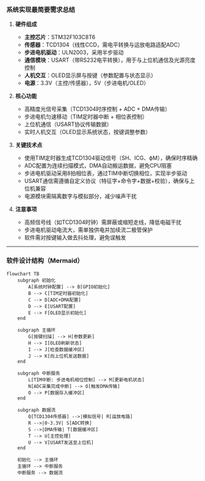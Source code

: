 ### 系统实现最简要需求总结

1. **硬件组成**
   - **主控芯片**：STM32F103C8T6
   - **传感器**：TCD1304（线性CCD，需电平转换与运放电路适配ADC）
   - **步进电机驱动**：ULN2003，采用半步驱动
   - **通信模块**：USART（带RS232电平转换），用于与上位机通信及光源亮度控制
   - **人机交互**：OLED显示屏与按键（参数配置与状态显示）
   - **电源**：3.3V（主控/传感器），5V（步进电机/OLED）

2. **核心功能**
   - 高精度光信号采集（TCD1304时序控制 + ADC + DMA传输）
   - 步进电机匀速移动（TIM定时器中断 + 相位表控制）
   - 上位机通信（USART协议传输数据）
   - 实时人机交互（OLED显示系统状态，按键调整参数）

3. **关键技术点**
   - 使用TIM定时器生成TCD1304驱动信号（SH、ICG、ϕM），确保时序精确
   - ADC配置为连续扫描模式，DMA自动搬运数据，避免CPU阻塞
   - 步进电机驱动采用8拍相位表，通过TIM中断切换相位，实现半步驱动
   - USART通信需遵循自定义协议（特征字+命令字+数据+校验），确保与上位机兼容
   - 电源模块需隔离数字与模拟部分，减少噪声干扰

4. **注意事项**
   - 高频信号线（如TCD1304时钟）需屏蔽或缩短走线，降低电磁干扰
   - 步进电机驱动电流大，需单独供电并加续流二极管保护
   - 软件需对按键输入做去抖处理，避免误触发

---

### 软件设计结构（Mermaid）

````mermaid
flowchart TB
    subgraph 初始化
        A[系统时钟配置] --> B[GPIO初始化]
        B --> C[TIM定时器初始化]
        C --> D[ADC+DMA配置]
        D --> E[USART配置]
        E --> F[OLED显示初始化]
    end

    subgraph 主循环
        G[按键扫描] --> H[参数更新]
        H --> I[OLED刷新状态]
        I --> J[检查数据缓冲区]
        J --> K[向上位机发送数据]
    end

    subgraph 中断服务
        L[TIM中断: 步进电机相位控制] --> M[更新电机状态]
        N[ADC采集完成中断] --> O[触发DMA传输]
        O --> P[数据存入缓冲区]
    end

    subgraph 数据流
        Q[TCD1304传感器] -->|模拟信号| R[运放电路]
        R -->|0-3.3V| S[ADC转换]
        S -->|DMA传输| T[数据缓冲区]
        T --> U[主控处理]
        U --> V[USART发送至上位机]
    end

    初始化 --> 主循环
    主循环 --> 中断服务
    中断服务 --> 数据流
````